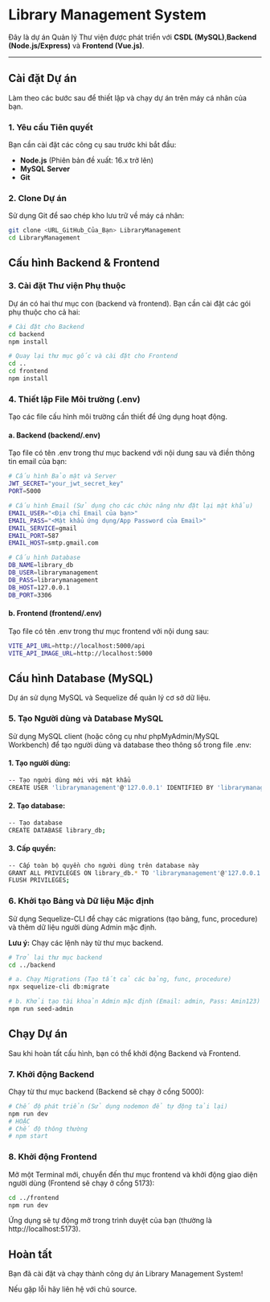 # Library Management System

Đây là dự án Quản lý Thư viện được phát triển với **CSDL (MySQL)**,**Backend (Node.js/Express)** và **Frontend (Vue.js)**.

---

## Cài đặt Dự án

Làm theo các bước sau để thiết lập và chạy dự án trên máy cá nhân của bạn.

### 1. Yêu cầu Tiên quyết

Bạn cần cài đặt các công cụ sau trước khi bắt đầu:

- **Node.js** (Phiên bản đề xuất: 16.x trở lên)
- **MySQL Server**
- **Git**

### 2. Clone Dự án

Sử dụng Git để sao chép kho lưu trữ về máy cá nhân:

```bash
git clone <URL_GitHub_Của_Bạn> LibraryManagement
cd LibraryManagement
```

## Cấu hình Backend & Frontend

### 3. Cài đặt Thư viện Phụ thuộc

Dự án có hai thư mục con (backend và frontend). Bạn cần cài đặt các gói phụ thuộc cho cả hai:

```bash
# Cài đặt cho Backend
cd backend
npm install

# Quay lại thư mục gốc và cài đặt cho Frontend
cd ..
cd frontend
npm install
```

### 4. Thiết lập File Môi trường (.env)

Tạo các file cấu hình môi trường cần thiết để ứng dụng hoạt động.

#### a. Backend (backend/.env)

Tạo file có tên .env trong thư mục backend với nội dung sau và điền thông tin email của bạn:

```bash
# Cấu hình Bảo mật và Server
JWT_SECRET="your_jwt_secret_key"
PORT=5000

# Cấu hình Email (Sử dụng cho các chức năng như đặt lại mật khẩu)
EMAIL_USER="<Địa chỉ Email của bạn>"
EMAIL_PASS="<Mật khẩu ứng dụng/App Password của Email>"
EMAIL_SERVICE=gmail
EMAIL_PORT=587
EMAIL_HOST=smtp.gmail.com

# Cấu hình Database
DB_NAME=library_db
DB_USER=librarymanagement
DB_PASS=librarymanagement
DB_HOST=127.0.0.1
DB_PORT=3306
```

#### b. Frontend (frontend/.env)

Tạo file có tên .env trong thư mục frontend với nội dung sau:

```bash
VITE_API_URL=http://localhost:5000/api
VITE_API_IMAGE_URL=http://localhost:5000
```

## Cấu hình Database (MySQL)

Dự án sử dụng MySQL và Sequelize để quản lý cơ sở dữ liệu.

### 5. Tạo Người dùng và Database MySQL

Sử dụng MySQL client (hoặc công cụ như phpMyAdmin/MySQL Workbench) để tạo người dùng và database theo thông số trong file .env:

#### 1. Tạo người dùng:

```bash
-- Tạo người dùng mới với mật khẩu
CREATE USER 'librarymanagement'@'127.0.0.1' IDENTIFIED BY 'librarymanagement';
```

#### 2. Tạo database:

```bash
-- Tạo database
CREATE DATABASE library_db;
```

#### 3. Cấp quyền:

```bash
-- Cấp toàn bộ quyền cho người dùng trên database này
GRANT ALL PRIVILEGES ON library_db.* TO 'librarymanagement'@'127.0.0.1';
FLUSH PRIVILEGES;
```

### 6. Khởi tạo Bảng và Dữ liệu Mặc định

Sử dụng Sequelize-CLI để chạy các migrations (tạo bảng, func, procedure) và thêm dữ liệu người dùng Admin mặc định.

**Lưu ý:** Chạy các lệnh này từ thư mục backend.

```bash
# Trở lại thư mục backend
cd ../backend

# a. Chạy Migrations (Tạo tất cả các bảng, func, procedure)
npx sequelize-cli db:migrate

# b. Khởi tạo tài khoản Admin mặc định (Email: admin, Pass: Amin123)
npm run seed-admin
```

## Chạy Dự án

Sau khi hoàn tất cấu hình, bạn có thể khởi động Backend và Frontend.

### 7. Khởi động Backend

Chạy từ thư mục backend (Backend sẽ chạy ở cổng 5000):

```bash
# Chế độ phát triển (Sử dụng nodemon để tự động tải lại)
npm run dev
# HOẶC
# Chế độ thông thường
# npm start
```

### 8. Khởi động Frontend

Mở một Terminal mới, chuyển đến thư mục frontend và khởi động giao diện người dùng (Frontend sẽ chạy ở cổng 5173):

```bash
cd ../frontend
npm run dev
```

Ứng dụng sẽ tự động mở trong trình duyệt của bạn (thường là http://localhost:5173).

## Hoàn tất

Bạn đã cài đặt và chạy thành công dự án Library Management System!

Nếu gặp lỗi hãy liên hệ với chủ source.
